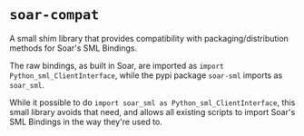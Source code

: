 # `soar-compat`

A small shim library that provides compatibility with packaging/distribution methods for Soar's SML Bindings.

The raw bindings, as built in Soar, are imported as `import Python_sml_ClientInterface`,
while the pypi package `soar-sml` imports as `soar_sml`.

While it possible to do `import soar_sml as Python_sml_ClientInterface`, this small library avoids that need,
and allows all existing scripts to import Soar's SML Bindings in the way they're used to.
